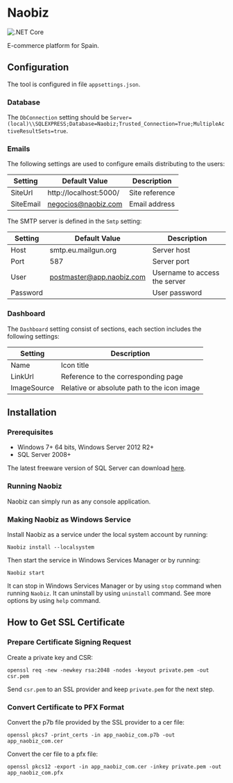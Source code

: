 # Naobiz

![.NET Core](https://github.com/iberisoft/Naobiz/workflows/.NET%20Core/badge.svg)

E-commerce platform for Spain.

## Configuration

The tool is configured in file `appsettings.json`.

### Database

The `DbConnection` setting should be `Server=(local)\\SQLEXPRESS;Database=Naobiz;Trusted_Connection=True;MultipleActiveResultSets=true`.

### Emails

The following settings are used to configure emails distributing to the users:

Setting       | Default Value          | Description
--------------|------------------------|------------
SiteUrl       | http://localhost:5000/ | Site reference
SiteEmail     | negocios@naobiz.com    | Email address

The SMTP server is defined in the `Smtp` setting:

Setting       | Default Value             | Description
--------------|---------------------------|------------
Host          | smtp.eu.mailgun.org       | Server host
Port          | 587                       | Server port
User          | postmaster@app.naobiz.com | Username to access the server
Password      |                           | User password

### Dashboard

The `Dashboard` setting consist of sections, each section includes the following settings:

Setting       | Description
--------------|------------
Name          | Icon title
LinkUrl       | Reference to the corresponding page
ImageSource   | Relative or absolute path to the icon image

## Installation

### Prerequisites

* Windows 7+ 64 bits, Windows Server 2012 R2+
* SQL Server 2008+

The latest freeware version of SQL Server can download [here](https://go.microsoft.com/fwlink/?linkid=866658).

### Running Naobiz

Naobiz can simply run as any console application.

### Making Naobiz as Windows Service

Install Naobiz as a service under the local system account by running:
```
Naobiz install --localsystem
```

Then start the service in Windows Services Manager or by running:
```
Naobiz start
```

It can stop in Windows Services Manager or by using `stop` command when running `Naobiz`. It can uninstall by using
`uninstall` command. See more options by using `help` command.

## How to Get SSL Certificate

### Prepare Certificate Signing Request

Create a private key and CSR:
```
openssl req -new -newkey rsa:2048 -nodes -keyout private.pem -out csr.pem
```

Send `csr.pem` to an SSL provider and keep `private.pem` for the next step.

### Convert Certificate to PFX Format

Convert the p7b file provided by the SSL provider to a cer file:
```
openssl pkcs7 -print_certs -in app_naobiz_com.p7b -out app_naobiz_com.cer
```

Convert the cer file to a pfx file:
```
openssl pkcs12 -export -in app_naobiz_com.cer -inkey private.pem -out app_naobiz_com.pfx
```
